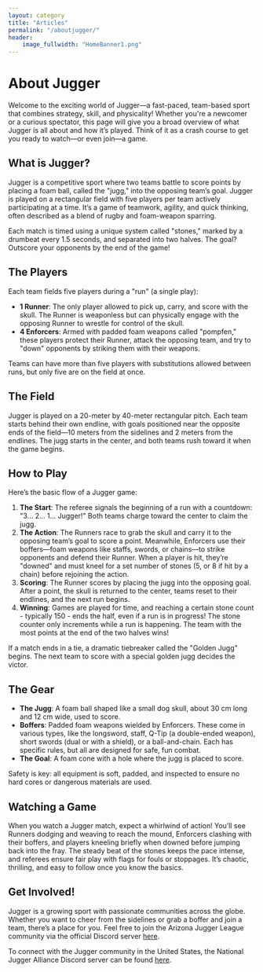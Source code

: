 ```yaml
---
layout: category
title: "Articles"
permalink: "/aboutjugger/"
header:
    image_fullwidth: "HomeBanner1.png"
---
```


# About Jugger

Welcome to the exciting world of Jugger—a fast-paced, team-based sport that combines strategy, skill, and physicality! Whether you're a newcomer or a curious spectator, this page will give you a broad overview of what Jugger is all about and how it’s played. Think of it as a crash course to get you ready to watch—or even join—a game.

## What is Jugger?

Jugger is a competitive sport where two teams battle to score points by placing a foam ball, called the "jugg," into the opposing team’s goal. Jugger is played on a rectangular field with five players per team actively participating at a time. It’s a game of teamwork, agility, and quick thinking, often described as a blend of rugby and foam-weapon sparring.

Each match is timed using a unique system called "stones," marked by a drumbeat every 1.5 seconds, and separated into two halves. The goal? Outscore your opponents by the end of the game!

## The Players

Each team fields five players during a "run" (a single play):
- **1 Runner**: The only player allowed to pick up, carry, and score with the skull. The Runner is weaponless but can physically engage with the opposing Runner to wrestle for control of the skull.
- **4 Enforcers**: Armed with padded foam weapons called "pompfen," these players protect their Runner, attack the opposing team, and try to "down" opponents by striking them with their weapons.

Teams can have more than five players with substitutions allowed between runs, but only five are on the field at once.

## The Field

Jugger is played on a 20-meter by 40-meter rectangular pitch. Each team starts behind their own endline, with goals positioned near the opposite ends of the field—10 meters from the sidelines and 2 meters from the endlines. The jugg starts in the center, and both teams rush toward it when the game begins.

## How to Play

Here’s the basic flow of a Jugger game:

1. **The Start**: The referee signals the beginning of a run with a countdown: "3… 2… 1… Jugger!" Both teams charge toward the center to claim the jugg.
2. **The Action**: The Runners race to grab the skull and carry it to the opposing team’s goal to score a point. Meanwhile, Enforcers use their boffers—foam weapons like staffs, swords, or chains—to strike opponents and defend their Runner. When a player is hit, they’re "downed" and must kneel for a set number of stones (5, or 8 if hit by a chain) before rejoining the action.
3. **Scoring**: The Runner scores by placing the jugg into the opposing goal. After a point, the skull is returned to the center, teams reset to their endlines, and the next run begins.
4. **Winning**: Games are played for time, and reaching a certain stone count - typically 150 - ends the half, even if a run is in progress! The stone counter only increments while a run is happening. The team with the most points at the end of the two halves wins!

If a match ends in a tie, a dramatic tiebreaker called the "Golden Jugg" begins. The next team to score with a special golden jugg decides the victor.

## The Gear

- **The Jugg**: A foam ball shaped like a small dog skull, about 30 cm long and 12 cm wide, used to score.
- **Boffers**: Padded foam weapons wielded by Enforcers. These come in various types, like the longsword, staff, Q-Tip (a double-ended weapon), short swords (dual or with a shield), or a ball-and-chain. Each has specific rules, but all are designed for safe, fun combat.
- **The Goal**: A foam cone with a hole where the jugg is placed to score.

Safety is key: all equipment is soft, padded, and inspected to ensure no hard cores or dangerous materials are used.

## Watching a Game

When you watch a Jugger match, expect a whirlwind of action! You’ll see Runners dodging and weaving to reach the mound, Enforcers clashing with their boffers, and players kneeling briefly when downed before jumping back into the fray. The steady beat of the stones keeps the pace intense, and referees ensure fair play with flags for fouls or stoppages. It’s chaotic, thrilling, and easy to follow once you know the basics.

## Get Involved!

Jugger is a growing sport with passionate communities across the globe. Whether you want to cheer from the sidelines or grab a boffer and join a team, there’s a place for you. Feel free to join the Arizona Jugger League community via the official Discord server [here](https://discord.gg/eeFq873Br6).

To connect with the Jugger community in the United States, the National Jugger Alliance Discord server can be found [here](https://discord.gg/jNC5TzkVm7).